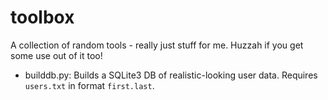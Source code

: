 # toolbox
A collection of random tools - really just stuff for me.  Huzzah if you get some use out of it too!

- builddb.py: Builds a SQLite3 DB of realistic-looking user data.  Requires `users.txt` in format `first.last`.
